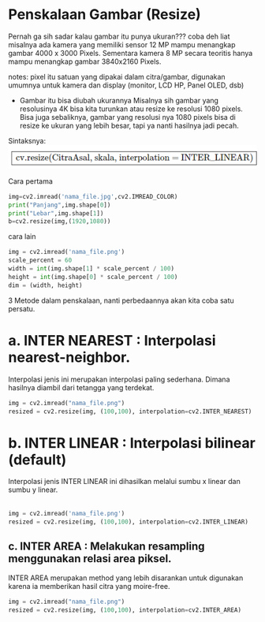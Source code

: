 # Penskalaan Gambar (Resize)

Pernah ga sih sadar kalau gambar itu punya ukuran???
coba deh liat misalnya ada kamera yang memiliki sensor 12 MP mampu menangkap gambar 4000 x 3000 Pixels.
Sementara kamera 8 MP secara teoritis hanya mampu menangkap gambar 3840x2160 Pixels.

notes: pixel itu satuan yang dipakai dalam citra/gambar, digunakan umumnya untuk kamera dan display (monitor, LCD HP, Panel OLED, dsb)

- Gambar itu bisa diubah ukurannya
Misalnya sih gambar yang resolusinya 4K bisa kita turunkan atau resize ke resolusi 1080 pixels.
Bisa juga sebaliknya, gambar yang resolusi nya 1080 pixels bisa di resize ke ukuran yang lebih besar, tapi ya nanti hasilnya jadi pecah.

Sintaksnya:
 ![Alt text](image.png)

Cara pertama
```python
img=cv2.imread('nama_file.jpg',cv2.IMREAD_COLOR)
print("Panjang",img.shape[0])
print("Lebar",img.shape[1])
b=cv2.resize(img,(1920,1080))
```
cara lain
```python
img = cv2.imread('nama_file.png')   
scale_percent = 60
width = int(img.shape[1] * scale_percent / 100) 
height = int(img.shape[0] * scale_percent / 100) 
dim = (width, height)   
```
3 Metode dalam penskalaan, nanti perbedaannya akan kita coba satu persatu.

# a. INTER NEAREST : Interpolasi nearest-neighbor.
Interpolasi jenis ini merupakan interpolasi paling sederhana. Dimana hasilnya diambil dari tetangga yang terdekat.
```python
img = cv2.imread("nama_file.png")
resized = cv2.resize(img, (100,100), interpolation=cv2.INTER_NEAREST)
```

# b. INTER LINEAR : Interpolasi bilinear (default)
Interpolasi jenis INTER LINEAR ini dihasilkan melalui sumbu x linear dan sumbu y linear.
```python

img = cv2.imread('nama_file.png')
resized = cv2.resize(img, (100,100), interpolation=cv2.INTER_LINEAR)

```

## c. INTER AREA : Melakukan resampling menggunakan relasi area piksel.
INTER AREA merupakan method yang lebih disarankan untuk digunakan karena ia memberikan hasil citra yang moire-free.

```python
img = cv2.imread("nama_file.png")
resized = cv2.resize(img, (100,100), interpolation=cv2.INTER_AREA)
```
